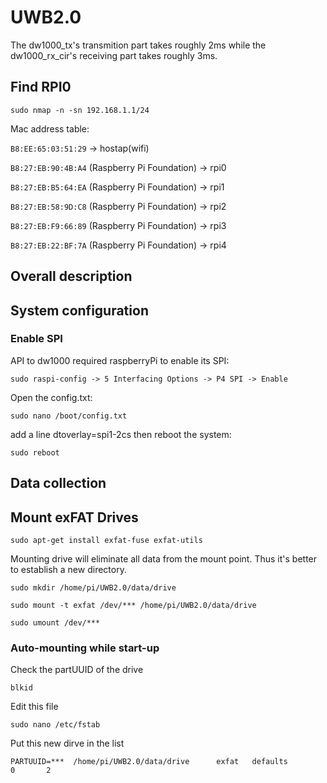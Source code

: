 # UWB2.0
The dw1000_tx's transmition part takes roughly 2ms while the dw1000_rx_cir's receiving part takes roughly 3ms.

## Find RPI0
```
sudo nmap -n -sn 192.168.1.1/24
```
Mac address table: 

`B8:EE:65:03:51:29` -> hostap(wifi)

`B8:27:EB:90:4B:A4` (Raspberry Pi Foundation) -> rpi0

`B8:27:EB:B5:64:EA` (Raspberry Pi Foundation) -> rpi1

`B8:27:EB:58:9D:C8` (Raspberry Pi Foundation) -> rpi2

`B8:27:EB:F9:66:89` (Raspberry Pi Foundation) -> rpi3

`B8:27:EB:22:BF:7A` (Raspberry Pi Foundation) -> rpi4

## Overall description

## System configuration
### Enable SPI
API to dw1000 required raspberryPi to enable its SPI:

```
sudo raspi-config -> 5 Interfacing Options -> P4 SPI -> Enable
```

Open the config.txt:

```
sudo nano /boot/config.txt
```

add a line dtoverlay=spi1-2cs
then reboot the system:

```
sudo reboot
```

## Data collection


## Mount exFAT Drives
```
sudo apt-get install exfat-fuse exfat-utils
```
Mounting drive will eliminate all data from the mount point. Thus it's better to establish a new directory. 
```
sudo mkdir /home/pi/UWB2.0/data/drive
```
```
sudo mount -t exfat /dev/*** /home/pi/UWB2.0/data/drive
```
```
sudo umount /dev/***
```
### Auto-mounting while start-up
Check the partUUID of the drive
```
blkid
```
Edit this file
```
sudo nano /etc/fstab
```
Put this new dirve in the list
```
PARTUUID=***  /home/pi/UWB2.0/data/drive      exfat   defaults          0       2
```

